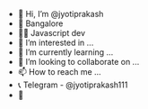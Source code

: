 - 👋 Hi, I’m @jyotiprakash
- 📍 Bangalore
- 👨‍💻 Javascript dev   
- 👀 I’m interested in ...
- 🌱 I’m currently learning ...
- 💞️ I’m looking to collaborate on ...
- 📫 How to reach me ...
- 📞 Telegram - @jyotiprakash111
- 📩 

<!---
jyotiprakash111/jyotiprakash111 is a ✨ special ✨ repository because its `README.md` (this file) appears on your GitHub profile.
You can click the Preview link to take a look at your changes.
--->
